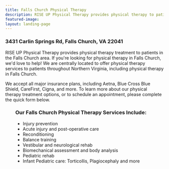 ```yaml
---
title: Falls Church Physical Therapy
description: RISE UP Physical Therapy provides physical therapy to patients in Falls Church and greater Northern Virginia. Visit to learn more.
featured-image:
layout: landing-page
---
```


<div class="lp-content-section">

  <h3>3431 Carlin Springs Rd, Falls Church, VA 22041</h3>

  <p>RISE UP Physical Therapy provides physical therapy treatment to patients in the Falls Church area. If you're looking for physical therapy in Falls Church, we'd love to help! We are centrally located to offer physical therapy services to patients throughout Northern Virginia, including physical therapy in Falls Church.</p>

  <p>We accept all major insurance plans, including Aetna, Blue Cross Blue Shield, CareFirst, Cigna, and more. To learn more about our physical therapy treatment options, or to schedule an appointment, please complete the quick form below.</p>

</div>

<div style="margin-left: 2rem;">

  <h3>Our Falls Church Physical Therapy Services Include:</h3>
  <ul>
    <li>Injury prevention</li>
    <li>Acute injury and post-operative care</li>
    <li>Reconditioning</li>
    <li>Balance training</li>
    <li>Vestibular and neurological rehab</li>
    <li>Biomechanical assessment and body analysis</li>
    <li>Pediatric rehab</li>
    <li>Infant Pediatric care: Torticollis, Plagiocephaly and more</li>
  </ul>

</div>
